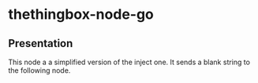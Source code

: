 # thethingbox-node-go

## Presentation

This node a a simplified version of the inject one. It sends a blank string to the following node.
